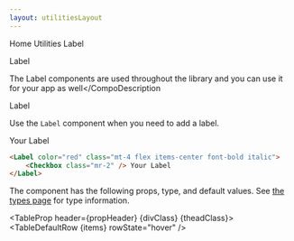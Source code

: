 ```yaml
---
layout: utilitiesLayout
---
```


<script>
	import {
		Htwo,
		ExampleDiv,
		GitHubSource,
		CompoDescription,
		TableProp,
		TableDefaultRow
	} from '../utils';
	import { Breadcrumb, BreadcrumbItem, CloseButton, Label, Checkbox,  Heading, A } from '$lib';

	import componentProps from '../props/Label.json';
	// Props table
	let items = componentProps.props;
	let propHeader = ['Name', 'Type', 'Default'];
	let divClass = 'w-full relative overflow-x-auto shadow-md sm:rounded-lg py-4';
	let theadClass = 'text-xs text-gray-700 uppercase bg-gray-50 dark:bg-gray-700 dark:text-white';
</script>

<Breadcrumb class="pb-8">
	<BreadcrumbItem href="/" home >Home</BreadcrumbItem>
	<BreadcrumbItem>Utilities</BreadcrumbItem>
	<BreadcrumbItem>Label</BreadcrumbItem>
</Breadcrumb>

<Heading class="w-full mb-2" tag="h1" customSize="text-3xl">Label</Heading>

<CompoDescription
	>The Label components are used throughout the library and you can use it for your app as well</CompoDescription
>

<ExampleDiv>
	<GitHubSource href="forms/Label.svelte">Label</GitHubSource>
</ExampleDiv>

<Htwo label="Label" />

Use the `Label` component when you need to add a label.

<ExampleDiv>
	<Label color="red" class="mt-4 flex items-center font-bold italic">
		<Checkbox class="mr-2" /> Your Label
	</Label>
</ExampleDiv>

```html
<Label color="red" class="mt-4 flex items-center font-bold italic">
	<Checkbox class="mr-2" /> Your Label
</Label>
```

<Htwo label="Props" />

The component has the following props, type, and default values. 
See <A class="hover:underline" href="/pages/types">the types page</A>
for type information.

<TableProp header={propHeader} {divClass} {theadClass}>
	<TableDefaultRow {items} rowState="hover" />
</TableProp>
